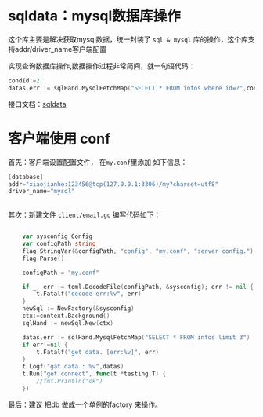 # sqldata：mysql数据库操作  #

这个库主要是解决获取mysql数据，统一封装了 `sql & mysql` 库的操作，这个库支持addr/driver_name客户端配置

实现查询数据库操作,数据操作过程非常简间，就一句语代码：

```go
condId:=2
datas,err := sqlHand.MysqlFetchMap("SELECT * FROM infos where id=?",condId)
```


接口文档：[sqldata]()
  

# 客户端使用 conf  #

 首先：客户端设置配置文件， 在`my.conf`里添加 如下信息：
 
```go 
[database]
addr="xiaojianhe:123456@tcp(127.0.0.1:3306)/my?charset=utf8"
driver_name="mysql"
    
```


 其次：新建文件 `client/email.go` 编写代码如下：

```go

	var sysconfig Config
	var configPath string
	flag.StringVar(&configPath, "config", "my.conf", "server config.")
	flag.Parse()

	configPath = "my.conf"

	if _, err := toml.DecodeFile(configPath, &sysconfig); err != nil {
		t.Fatalf("decode err:%v", err)
	}
	newSql := NewFactory(&sysconfig)
	ctx:=context.Background()
	sqlHand := newSql.New(ctx)

	datas,err := sqlHand.MysqlFetchMap("SELECT * FROM infos limit 3")
	if err!=nil {
		t.Fatalf("get data. [err:%v]", err)
	}
	t.Logf("gat data : %v",datas)
	t.Run("get connect", func(t *testing.T) {
		//fmt.Println("ok")
	})

```

 最后：建议 把db 做成一个单例的factory 来操作。
 
 